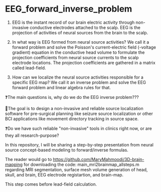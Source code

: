 # EEG_forward_inverse_problem
1. EEG is the instant record of our brain electric activity through non-invasive conductive electrodes attached to the scalp.
EEG is the projection of activities of neural sources from the brain to the scalp.

2. In what way is EEG formed from neural source activities? We call it a forward problem and solve the Poisson's current-electric field (-voltage gradient) equation in the conductive head volume to formulate the projection coefficients from neural source currents to the scalp electrode locations.
   The projection coefficients are gathered in a matrix called lead-field. 

3. How can we localize the neural source activities responsible for a specific EEG map? We call it an inverse problem and solve the EEG forward problem and linear algebra rules for that.

❓The main questions is, why do we do the EEG inverse problem???

🎯The goal is to design a non-invasive and reliable source localization software for pre-surgical planning like seizure source localization or other BCI applications like movement directory tracking in source space.

❓Do we have such reliable "non-invasive" tools in clinics right now, or are they all research-purpose?

In this repository, I will be sharing a step-by-step presentation from neural source concept-based modeling to forward/inverse formulas. 


The reader would go to https://github.com/MaryMahmoodi/3D-brain-mapping 
for downloading the code: main_mri2brainmap_allsteps.m regarding 
MRI segmentation,
surface mesh volume generation of head, skull, and brain,
EEG electrode registartion,
and brain-map.

This step comes before lead-field calculation. 

